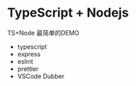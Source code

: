 # TypeScript + Nodejs

TS+Node 最简单的DEMO

- typescript
- express
- eslint
- prettier
- VSCode Dubber
